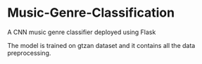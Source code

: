 # Music-Genre-Classification
A CNN music genre classifier deployed using Flask

The model is trained on gtzan dataset and it contains all the data preprocessing.
